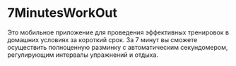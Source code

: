 # 7MinutesWorkOut
Это мобильное приложение для проведения эффективных тренировок в домашних условиях за короткий срок. За 7 минут вы сможете осуществить полноценную разминку с автоматическим секундомером, регулирующим интервалы упражнений и отдыха.
